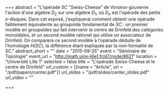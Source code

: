 +++
abstract = "L'opérade $SC$ \"Swiss-Cheese\" de Voronov gouverne l'action d'une algèbre $D_2$ sur une algèbre $D_1$, où $D_n$ est l'opérade des petits $n$-disques. Dans cet exposé, j'expliquerai comment obtenir une opérade faiblement équivalente au groupoïde fondamental de $SC$ : un premier modèle en groupoïdes qui fait intervenir le centre de Drinfeld des catégories monoïdales, et un second modèle rationel qui utilise un associateur de Drinfeld. On comparera ce second modèle à l'opérade déduite de l'homologie $H(SC)$, la différence étant expliquée par la non-formalité de $SC$."
abstract_short = ""
date = "2015-09-25"
event = "Séminaire de Topologie"
event_url = "http://math.univ-lille1.fr/d7/node/8621"
location = "Université Lille 1"
selected = false
title = "L'opérade Swiss-Cheese et le centre de Drinfeld"
url_custom = [{name = "Article", url = "/pdf/papers/center.pdf"}]
url_slides = "/pdf/slides/center_slides.pdf"
url_video = ""

+++
